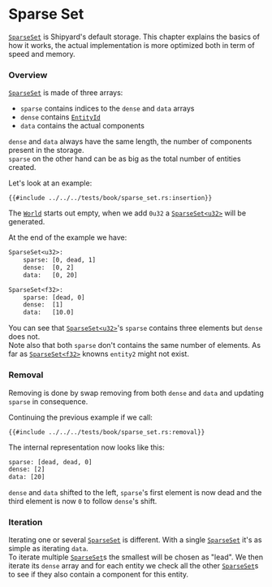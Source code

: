 # Sparse Set

[`SparseSet`](https://docs.rs/shipyard/0.5/shipyard/struct.SparseSet.html) is Shipyard's default storage. This chapter explains the basics of how it works, the actual implementation is more optimized both in term of speed and memory.

### Overview

[`SparseSet`](https://docs.rs/shipyard/0.5/shipyard/struct.SparseSet.html) is made of three arrays:
- `sparse` contains indices to the `dense` and `data` arrays
- `dense` contains [`EntityId`](https://docs.rs/shipyard/0.5/shipyard/struct.EntityId.html)
- `data` contains the actual components

`dense` and `data` always have the same length, the number of components present in the storage.  
`sparse` on the other hand can be as big as the total number of entities created.

Let's look at an example:
```rust, noplaypen
{{#include ../../../tests/book/sparse_set.rs:insertion}}
```

The [`World`](https://docs.rs/shipyard/0.5/shipyard/struct.World.html) starts out empty, when we add `0u32` a [`SparseSet<u32>`](https://docs.rs/shipyard/0.5/shipyard/struct.SparseSet.html) will be generated.

At the end of the example we have:

```txt
SparseSet<u32>:
    sparse: [0, dead, 1]
    dense:  [0, 2]
    data:   [0, 20]

SparseSet<f32>:
    sparse: [dead, 0]
    dense:  [1]
    data:   [10.0]
```

You can see that [`SparseSet<u32>`](https://docs.rs/shipyard/0.5/shipyard/struct.SparseSet.html)'s `sparse` contains three elements but `dense` does not.  
Note also that both `sparse` don't contains the same number of elements. As far as [`SparseSet<f32>`](https://docs.rs/shipyard/0.5/shipyard/struct.SparseSet.html) knowns `entity2` might not exist.

### Removal

Removing is done by swap removing from both `dense` and `data` and updating `sparse` in consequence.

Continuing the previous example if we call:

```rust, noplaypen
{{#include ../../../tests/book/sparse_set.rs:removal}}
```

The internal representation now looks like this:
```txt
sparse: [dead, dead, 0]
dense: [2]
data: [20]
```

`dense` and `data` shifted to the left, `sparse`'s first element is now dead and the third element is now `0` to follow `dense`'s shift.

### Iteration

Iterating one or several [`SparseSet`](https://docs.rs/shipyard/0.5/shipyard/struct.SparseSet.html) is different. With a single [`SparseSet`](https://docs.rs/shipyard/0.5/shipyard/struct.SparseSet.html) it's as simple as iterating `data`.  
To iterate multiple [`SparseSet`](https://docs.rs/shipyard/0.5/shipyard/struct.SparseSet.html)s the smallest will be chosen as "lead". We then iterate its `dense` array and for each entity we check all the other [`SparseSet`](https://docs.rs/shipyard/0.5/shipyard/struct.SparseSet.html)s to see if they also contain a component for this entity.
